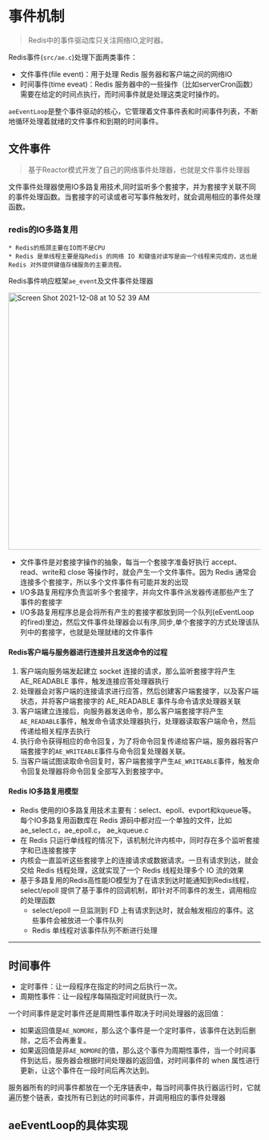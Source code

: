 # 事件机制
> Redis中的事件驱动库只关注网络IO,定时器。

Redis事件(`src/ae.c`)处理下面两类事件： 
* 文件事件(file event)：用于处理 Redis 服务器和客户端之间的网络IO
* 时间事件(time eveat)：Redis 服务器中的一些操作（比如serverCron函数）需要在给定的时间点执行，而时间事件就是处理这类定时操作的。

`aeEventLoop`是整个事件驱动的核心，它管理着文件事件表和时间事件列表，不断地循环处理着就绪的文件事件和到期的时间事件。

## 文件事件
> 基于Reactor模式开发了自己的网络事件处理器，也就是文件事件处理器

文件事件处理器使用IO多路复用技术,同时监听多个套接字，并为套接字关联不同的事件处理函数。当套接字的可读或者可写事件触发时，就会调用相应的事件处理函数。

### redis的IO多路复用
```
* Redis的瓶颈主要在IO而不是CPU
* Redis 是单线程主要是指Redis 的网络 IO 和键值对读写是由一个线程来完成的，这也是 Redis 对外提供键值存储服务的主要流程。
```

Redis事件响应框架`ae_event`及文件事件处理器

<img width="514" alt="Screen Shot 2021-12-08 at 10 52 39 AM" src="https://user-images.githubusercontent.com/27160394/145139985-a2f6f49c-7900-46e3-bc4f-0485e449e396.png">

* 文件事件是对套接字操作的抽象，每当一个套接字准备好执行 accept、read、write和 close 等操作时，就会产生一个文件事件。因为 Redis 通常会连接多个套接字，所以多个文件事件有可能并发的出现
* I/O多路复用程序负责监听多个套接字，并向文件事件派发器传递那些产生了事件的套接字
* I/O多路复用程序总是会将所有产生的套接字都放到同一个队列(eEventLoop的fired)里边，然后文件事件处理器会以有序,同步,单个套接字的方式处理该队列中的套接字，也就是处理就绪的文件事件


#### Redis客户端与服务器进行连接并且发送命令的过程
1. 客户端向服务端发起建立 socket 连接的请求，那么监听套接字将产生 AE_READABLE 事件，触发连接应答处理器执行
2. 处理器会对客户端的连接请求进行应答，然后创建客户端套接字，以及客户端状态，并将客户端套接字的 AE_READABLE 事件与命令请求处理器关联
3. 客户端建立连接后，向服务器发送命令，那么客户端套接字将产生` AE_READABLE`事件，触发命令请求处理器执行，处理器读取客户端命令，然后传递给相关程序去执行
4. 执行命令获得相应的命令回复，为了将命令回复传递给客户端，服务器将客户端套接字的`AE_WRITEABLE`事件与命令回复处理器关联。
5. 当客户端试图读取命令回复时，客户端套接字产生`AE_WRITEABLE`事件，触发命令回复处理器将命令回复全部写入到套接字中。


#### Redis IO多路复用模型
* Redis 使用的IO多路复用技术主要有：select、epoll、evport和kqueue等。每个IO多路复用函数库在 Redis 源码中都对应一个单独的文件，比如ae_select.c，ae_epoll.c， ae_kqueue.c
* 在 Redis 只运行单线程的情况下，该机制允许内核中，同时存在多个监听套接字和已连接套接字
* 内核会一直监听这些套接字上的连接请求或数据请求。一旦有请求到达，就会交给 Redis 线程处理，这就实现了一个 Redis 线程处理多个 IO 流的效果
* 基于多路复用的Redis高性能IO模型为了在请求到达时能通知到Redis线程，select/epoll 提供了基于事件的回调机制，即针对不同事件的发生，调用相应的处理函数
  * select/epoll 一旦监测到 FD 上有请求到达时，就会触发相应的事件。这些事件会被放进一个事件队列
  * Redis 单线程对该事件队列不断进行处理

----
## 时间事件

* 定时事件：让一段程序在指定的时间之后执行一次。
* 周期性事件：让一段程序每隔指定时间就执行一次。

一个时间事件是定时事件还是周期性事件取决于时间处理器的返回值：
*  如果返回值是`AE_NOMORE`，那么这个事件是一个定时事件，该事件在达到后删除，之后不会再重复。
*  如果返回值是非`AE_NOMORE`的值，那么这个事件为周期性事件，当一个时间事件到达后，服务器会根据时间处理器的返回值，对时间事件的 when 属性进行更新，让这个事件在一段时间后再次达到。

服务器所有的时间事件都放在一个无序链表中，每当时间事件执行器运行时，它就遍历整个链表，查找所有已到达的时间事件，并调用相应的事件处理器

## aeEventLoop的具体实现
